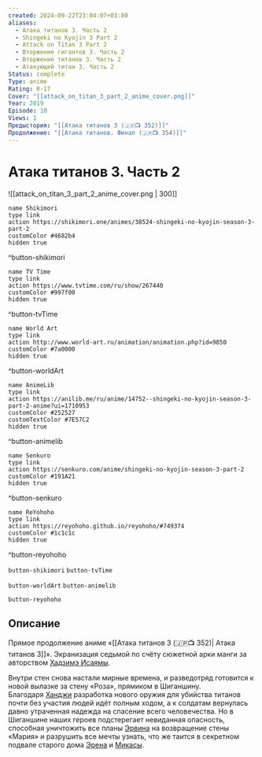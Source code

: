 ```yaml
---
created: 2024-09-22T23:04:07+03:00
aliases:
  - Атака титанов 3. Часть 2
  - Shingeki no Kyojin 3 Part 2
  - Attack on Titan 3 Part 2
  - Вторжение гигантов 3. Часть 2
  - Вторжение титанов 3. Часть 2
  - Атакующий титан 3. Часть 2
Status: complete
Type: anime
Rating: R-17
Cover: "[[attack_on_titan_3_part_2_anime_cover.png]]"
Year: 2019
Episode: 10
Views: 1
Предыстория: "[[Атака титанов 3 (🇯🇵📺 352)]]"
Продолжение: "[[Атака титанов. Финал (🇯🇵📺 354)]]"
---
```


# Атака титанов 3. Часть 2

![[attack_on_titan_3_part_2_anime_cover.png | 300]]

```button
name Shikimori
type link
action https://shikimori.one/animes/38524-shingeki-no-kyojin-season-3-part-2
customColor #4682b4
hidden true
```
^button-shikimori

```button
name TV Time
type link
action https://www.tvtime.com/ru/show/267440
customColor #997f00
hidden true
```
^button-tvTime

```button
name World Art
type link
action http://www.world-art.ru/animation/animation.php?id=9850
customColor #7a0000
hidden true
```
^button-worldArt

```button
name AnimeLib
type link
action https://anilib.me/ru/anime/14752--shingeki-no-kyojin-season-3-part-2-anime?ui=1710953
customColor #252527
customTextColor #7E57C2
hidden true
```
^button-animelib

```button
name Senkuro
type link
action https://senkuro.com/anime/shingeki-no-kyojin-season-3-part-2
customColor #191A21
hidden true
```
^button-senkuro

```button
name ReYohoho
type link
action https://reyohoho.github.io/reyohoho/#749374
customColor #1c1c1c
hidden true
```
^button-reyohoho



`button-shikimori` `button-tvTime`

`button-worldArt` `button-animelib`

`button-reyohoho`

## Описание

Прямое продолжение аниме «[[Атака титанов 3 (🇯🇵📺 352)| Атака титанов 3]]». Экранизация седьмой по счёту сюжетной арки манги за авторством [Хадзимэ Исаямы](https://shikimori.one/people/11705-hajime-isayama).

Внутри стен снова настали мирные времена, и разведотряд готовится к новой вылазке за стену «Роза», прямиком в Шиганшину. Благодаря [Ханджи](https://shikimori.one/characters/71121-hange-zo) разработка нового оружия для убийства титанов почти без участия людей идёт полным ходом, а к солдатам вернулась давно утраченная надежда на спасение всего человечества. Но в Шиганшине наших героев подстерегает невиданная опасность, способная уничтожить все планы [Эрвина](https://shikimori.one/characters/46496-erwin-smith) на возвращение стены «Мария» и разрушить все мечты узнать, что же таится в секретном подвале старого дома [Эрена](https://shikimori.one/characters/40882-eren-yeager) и [Микасы](https://shikimori.one/characters/40881-mikasa-ackerman).

